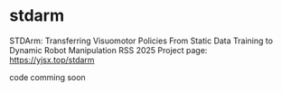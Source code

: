 # stdarm
STDArm: Transferring Visuomotor Policies From Static Data Training to Dynamic Robot Manipulation
RSS 2025
Project page: https://yjsx.top/stdarm

code comming soon

